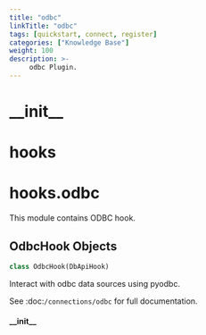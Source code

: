 ```yaml
---
title: "odbc"
linkTitle: "odbc"
tags: [quickstart, connect, register] 
categories: ["Knowledge Base"]
weight: 100
description: >-
     odbc Plugin.
---
```


<a id="__init__"></a>

# \_\_init\_\_

<a id="hooks"></a>

# hooks

<a id="hooks.odbc"></a>

# hooks.odbc

This module contains ODBC hook.

<a id="hooks.odbc.OdbcHook"></a>

## OdbcHook Objects

```python
class OdbcHook(DbApiHook)
```

Interact with odbc data sources using pyodbc.

See :doc:`/connections/odbc` for full documentation.

<a id="hooks.odbc.OdbcHook.__init__"></a>

#### \_\_init\_\_

